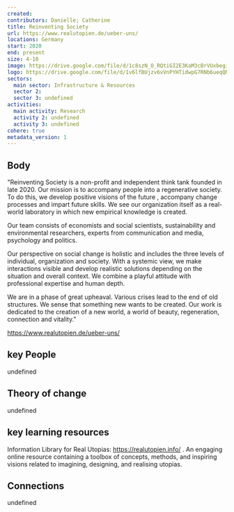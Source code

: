 ```yaml
---
created:
contributors: Danielle; Catherine
title: Reinventing Society
url: https://www.realutopien.de/ueber-uns/
locations: Germany
start: 2020
end: present 
size: 4-10
image: https://drive.google.com/file/d/1c8szN_O_RQtiGI2E3KaM3cBrVUxbegiD/view?usp=drive_link
logo: https://drive.google.com/file/d/1v6lfBUjzv6vVnPYHTidwpG7RNb6ueqQN/view?usp=sharing
sectors:
  main sector: Infrastructure & Resources
  sector 2: 
  sector 3: undefined
activities: 
  main activity: Research
  activity 2: undefined
  activity 3: undefined
cohere: true
metadata_version: 1
---
```



## Body

"Reinventing Society is a non-profit and independent think tank founded in late 2020. Our mission is to accompany people into a regenerative society. To do this, we develop positive visions of the future , accompany change processes and impart future skills. We see our organization itself as a real-world laboratory in which new empirical knowledge is created.

Our team consists of economists and social scientists, sustainability and environmental researchers, experts from communication and media, psychology and politics.

Our perspective on social change is holistic and includes the three levels of individual, organization and society. With a systemic view, we make interactions visible and develop realistic solutions depending on the situation and overall context. We combine a playful attitude with professional expertise and human depth.

We are in a phase of great upheaval. Various crises lead to the end of old structures. We sense that something new wants to be created. Our work is dedicated to the creation of a new world, a world of beauty, regeneration, connection and vitality."

https://www.realutopien.de/ueber-uns/


## key People

undefined

## Theory of change

undefined

## key learning resources

Information Library for Real Utopias: https://realutopien.info/ . An engaging online resource containing a toolbox of concepts, methods, and inspiring visions related to imagining, designing, and realising utopias. 

## Connections

undefined


